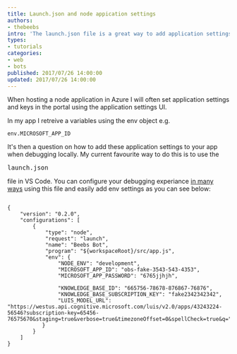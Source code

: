 ```yaml
---
title: Launch.json and node appication settings
authors:
- thebeebs
intro: 'The launch.json file is a great way to add application settings to a node application when you are debugging locally'
types:
- tutorials
categories:
- web
- bots
published: 2017/07/26 14:00:00
updated: 2017/07/26 14:00:00
---
```

When hosting a node application in Azure I will often set application settings and keys in the portal using the application settings UI. 

In my app I retreive a variables using the env object e.g. <pre><code class="language-javascript">env.MICROSOFT_APP_ID</code></pre> 

It's then a question on how to add these application settings to your app when debugging locally. My current favourite way to do this is to use the <pre>launch.json</pre> file in VS Code. You can configure your debugging experiance [in many ways](https://code.visualstudio.com/Docs/editor/debugging#_launchjson-attributes) using this file and easily add env settings as you can see below:  

<pre><code class="language-javascript">
{    
    "version": "0.2.0",
    "configurations": [
        {
            "type": "node",
            "request": "launch",
            "name": "Beebs Bot",
            "program": "${workspaceRoot}/src/app.js",
            "env": {
                "NODE_ENV": "development",
                "MICROSOFT_APP_ID": "obs-fake-3543-543-4353",
                "MICROSOFT_APP_PASSWORD": "6765jjhjh",
                
                "KNOWLEDGE_BASE_ID": "665756-78678-876867-76876",
                "KNOWLEDGE_BASE_SUBSCRIPTION_KEY": "fake2342342342",
                "LUIS_MODEL_URL": "https://westus.api.cognitive.microsoft.com/luis/v2.0/apps/43243224-56546?subscription-key=65456-76575670&staging=true&verbose=true&timezoneOffset=0&spellCheck=true&q="
           }
        }
    ]
}</code></pre>
        